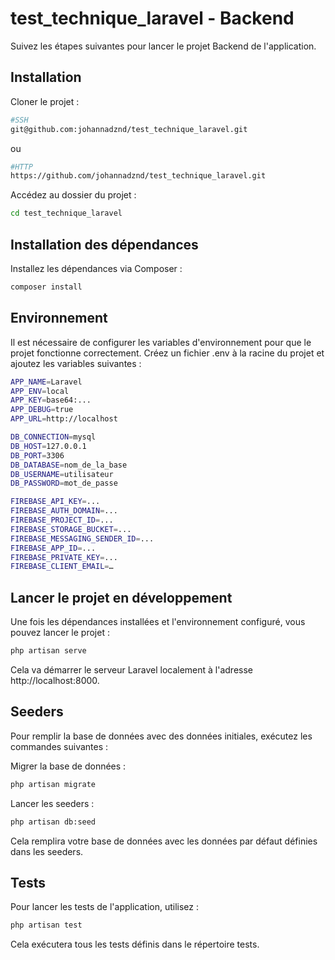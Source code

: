 # test_technique_laravel - Backend

Suivez les étapes suivantes pour lancer le projet Backend de l'application.

## Installation

Cloner le projet :

```bash
#SSH
git@github.com:johannadznd/test_technique_laravel.git
```
ou
```bash
#HTTP
https://github.com/johannadznd/test_technique_laravel.git
```

Accédez au dossier du projet :

```bash
cd test_technique_laravel
```

## Installation des dépendances

Installez les dépendances via Composer :

```bash
composer install
```

## Environnement
Il est nécessaire de configurer les variables d'environnement pour que le projet fonctionne correctement. Créez un fichier .env à la racine du projet et ajoutez les variables suivantes :

```bash
APP_NAME=Laravel
APP_ENV=local
APP_KEY=base64:...
APP_DEBUG=true
APP_URL=http://localhost

DB_CONNECTION=mysql
DB_HOST=127.0.0.1
DB_PORT=3306
DB_DATABASE=nom_de_la_base
DB_USERNAME=utilisateur
DB_PASSWORD=mot_de_passe

FIREBASE_API_KEY=...
FIREBASE_AUTH_DOMAIN=...
FIREBASE_PROJECT_ID=...
FIREBASE_STORAGE_BUCKET=...
FIREBASE_MESSAGING_SENDER_ID=...
FIREBASE_APP_ID=...
FIREBASE_PRIVATE_KEY=...
FIREBASE_CLIENT_EMAIL=…
```


## Lancer le projet en développement

Une fois les dépendances installées et l'environnement configuré, vous pouvez lancer le projet :

```bash
php artisan serve
```

Cela va démarrer le serveur Laravel localement à l'adresse http://localhost:8000.

## Seeders
Pour remplir la base de données avec des données initiales, exécutez les commandes suivantes :

Migrer la base de données :

```bash
php artisan migrate
```

Lancer les seeders :

```bash
php artisan db:seed
```

Cela remplira votre base de données avec les données par défaut définies dans les seeders.

## Tests
Pour lancer les tests de l'application, utilisez :

```bash
php artisan test
```

Cela exécutera tous les tests définis dans le répertoire tests.
